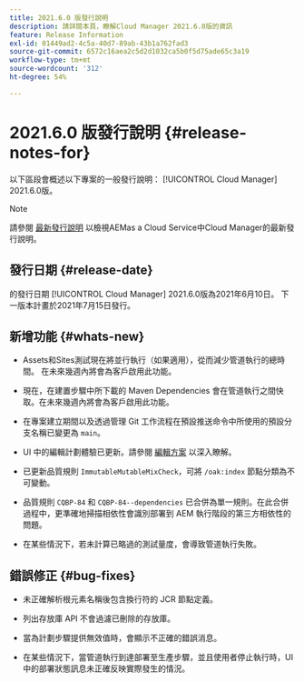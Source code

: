 ```yaml
---
title: 2021.6.0 版發行說明
description: 請詳閱本頁，瞭解Cloud Manager 2021.6.0版的資訊
feature: Release Information
exl-id: 01449ad2-4c5a-40d7-89ab-43b1a762fad3
source-git-commit: 6572c16aea2c5d2d1032ca5b0f5d75ade65c3a19
workflow-type: tm+mt
source-wordcount: '312'
ht-degree: 54%

---
```


# 2021.6.0 版發行說明 {#release-notes-for}

以下區段會概述以下專案的一般發行說明： [!UICONTROL Cloud Manager] 2021.6.0版。

>[!NOTE]
>請參閱 [最新發行說明](https://experienceleague.adobe.com/docs/experience-manager-cloud-service/onboarding/getting-access/release-notes-cloud-manager/release-notes-cm-current.html?lang=en#getting-access) 以檢視AEMas a Cloud Service中Cloud Manager的最新發行說明。

## 發行日期 {#release-date}

的發行日期 [!UICONTROL Cloud Manager] 2021.6.0版為2021年6月10日。
下一版本計畫於2021年7月15日發行。

## 新增功能 {#whats-new}

* Assets和Sites測試現在將並行執行（如果適用），從而減少管道執行的總時間。 在未來幾週內將會為客戶啟用此功能。

* 現在，在建置步驟中所下載的 Maven Dependencies 會在管道執行之間快取。在未來幾週內將會為客戶啟用此功能。

* 在專案建立期間以及透過管理 Git 工作流程在預設推送命令中所使用的預設分支名稱已變更為 `main`。

* UI 中的編輯計劃體驗已更新。請參閱 [編輯方案](/help/getting-started/program-setup.md#editing-program) 以深入瞭解。

* 已更新品質規則 `ImmutableMutableMixCheck`，可將 `/oak:index` 節點分類為不可變動。

* 品質規則 `CQBP-84` 和 `CQBP-84--dependencies` 已合併為單一規則。在此合併過程中，更準確地掃描相依性會識別部署到 AEM 執行階段的第三方相依性的問題。

* 在某些情況下，若未計算已略過的測試量度，會導致管道執行失敗。

## 錯誤修正 {#bug-fixes}

* 未正確解析根元素名稱後包含換行符的 JCR 節點定義。

* 列出存放庫 API 不會過濾已刪除的存放庫。

* 當為計劃步驟提供無效值時，會顯示不正確的錯誤消息。

* 在某些情況下，當管道執行到達部署至生產步驟，並且使用者停止執行時，UI中的部署狀態訊息未正確反映實際發生的情況。
